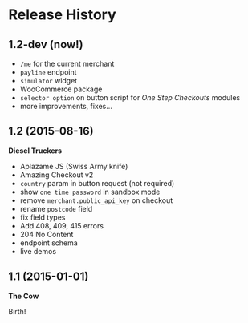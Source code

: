 # Release History

## 1.2-dev (now!)
* `/me` for the current merchant
* `payline` endpoint
* `simulator` widget
* WooCommerce package
* `selector option` on button script for *One Step Checkouts* modules
* more improvements, fixes...


## 1.2 (2015-08-16)
**Diesel Truckers**

* Aplazame JS (Swiss Army knife)
* Amazing Checkout v2
* `country` param in button request (not required)
* show `one time password` in sandbox mode
* remove `merchant.public_api_key` on checkout
* rename `postcode` field
* fix field types
* Add 408, 409, 415 errors
* 204 No Content
* endpoint schema
* live demos


## 1.1 (2015-01-01)
**The Cow**

Birth!
